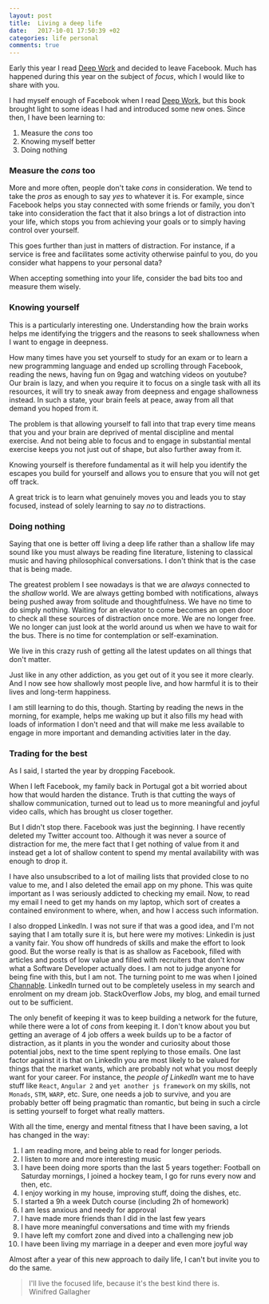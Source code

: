 ```yaml
---
layout: post
title:  Living a deep life
date:   2017-10-01 17:50:39 +02
categories: life personal
comments: true
---
```



Early this year I read [Deep Work](https://www.amazon.com/Deep-Work-Focused-Success-Distracted/dp/1455586692) and decided to leave Facebook. Much has happened during this year on the subject of _focus_, which I would like to share with you.

I had myself enough of Facebook when I read [Deep Work](https://www.amazon.com/Deep-Work-Focused-Success-Distracted/dp/1455586692), but this book brought light to some ideas I had and introduced some new ones. Since then, I have been learning to:

1. Measure the _cons_ too
2. Knowing myself better
3. Doing nothing

### Measure the _cons_ too

More and more often, people don't take _cons_ in consideration. We tend to take the _pros_ as enough to say _yes_ to whatever it is. For example, since Facebook helps you stay connected with some friends or family, you don't take into consideration the fact that it also brings a lot of distraction into your life, which stops you from achieving your goals or to simply having control over yourself.

This goes further than just in matters of distraction. For instance, if a service is free and facilitates some activity otherwise painful to you, do you consider what happens to your personal data?

When accepting something into your life, consider the bad bits too and measure them wisely.

### Knowing yourself

This is a particularly interesting one. Understanding how the brain works helps me identifying the triggers and the reasons to seek shallowness when I want to engage in deepness.

How many times have you set yourself to study for an exam or to learn a new programming language and ended up scrolling through Facebook, reading the news, having fun on 9gag and watching videos on youtube? Our brain is lazy, and when you require it to focus on a single task with all its resources, it will try to sneak away from deepness and engage shallowness instead. In such a state, your brain feels at peace, away from all that demand you hoped from it.

The problem is that allowing yourself to fall into that trap every time means that you and your brain are deprived of mental discipline and mental exercise. And not being able to focus and to engage in substantial mental exercise keeps you not just out of shape, but also further away from it.

Knowing yourself is therefore fundamental as it will help you identify the escapes you build for yourself and allows you to ensure that you will not get off track.

A great trick is to learn what genuinely moves you and leads you to stay focused, instead of solely learning to say _no_ to distractions.

### Doing nothing

Saying that one is better off living a deep life rather than a shallow life may sound like you must always be reading fine literature, listening to classical music and having philosophical conversations. I don't think that is the case that is being made.

The greatest problem I see nowadays is that we are _always_ connected to the _shallow_ world. We are always getting bombed with notifications, always being pushed away from solitude and thoughtfulness. We have no time to do simply nothing. Waiting for an elevator to come becomes an open door to check all these sources of distraction once more. We are no longer free. We no longer can just look at the world around us when we have to wait for the bus. There is no time for contemplation or self-examination.

We live in this crazy rush of getting all the latest updates on all things that don't matter.

Just like in any other addiction, as you get out of it you see it more clearly. And I now see how shallowly most people live, and how harmful it is to their lives and long-term happiness.   

I am still learning to do this, though. Starting by reading the news in the morning, for example, helps me waking up but it also fills my head with loads of information I don't need and that will make me less available to engage in more important and demanding activities later in the day.

### Trading for the best

As I said, I started the year by dropping Facebook.

When I left Facebook, my family back in Portugal got a bit worried about how that would harden the distance. Truth is that cutting the ways of shallow communication, turned out to lead us to more meaningful and joyful video calls, which has brought us closer together.

But I didn't stop there. Facebook was just the beginning. I have recently deleted my Twitter account too. Although it was never a source of distraction for me, the mere fact that I get nothing of value from it and instead get a lot of shallow content to spend my mental availability with was enough to drop it.

I have also unsubscribed to a lot of mailing lists that provided close to no value to me, and I also deleted the email app on my phone. This was quite important as I was seriously addicted to checking my email. Now, to read my email I need to get my hands on my laptop, which sort of creates a contained environment to where, when, and how I access such information.

I also dropped LinkedIn. I was not sure if that was a good idea, and I'm not saying that I am totally sure it is, but here were my motives: Linkedin is just a vanity fair. You show off hundreds of skills and make the effort to look good. But the worse really is that is as shallow as Facebook, filled with articles and posts of low value and filled with recruiters that don't know what a Software Developer actually does. I am not to judge anyone for being fine with this, but I am not. The turning point to me was when I joined [Channable](https://channable.com). LinkedIn turned out to be completely useless in my search and enrolment on my dream job. StackOverflow Jobs, my blog, and email turned out to be sufficient.

The only benefit of keeping it was to keep building a network for the future, while there were a lot of _cons_ from keeping it. I don't know about you but getting an average of 4 job offers a week builds up to be a factor of distraction, as it plants in you the wonder and curiosity about those potential jobs, next to the time spent replying to those emails. One last factor against it is that on LinkedIn you are most likely to be valued for things that the market wants, which are probably not what you most deeply want for your career. For instance, the _people of LinkedIn_ want me to have stuff like `React`, `Angular 2` and `yet another js framework` on my skills, not `Monads`, `STM`, `WARP`, etc. Sure, one needs a job to survive, and you are probably better off being pragmatic than romantic, but being in such a circle is setting yourself to forget what really matters.

With all the time, energy and mental fitness that I have been saving, a lot has changed in the way:

 1. I am reading more, and being able to read for longer periods.
 2. I listen to more and more interesting music
 3. I have been doing more sports than the last 5 years together: Football on Saturday mornings, I joined a hockey team, I go for runs every now and then, etc.
 4. I enjoy working in my house, improving stuff, doing the dishes, etc.
 5. I started a 9h a week Dutch course (including 2h of homework)
 6. I am less anxious and needy for approval
 7. I have made more friends than I did in the last few years
 8. I have more meaningful conversations and time with my friends
 9. I have left my comfort zone and dived into a challenging new job
 9. I have been living my marriage in a deeper and even more joyful way

 Almost after a year of this new approach to daily life, I can't but invite you to do the same.

> I'll live the focused life, because it's the best kind there is. <br> Winifred Gallagher
